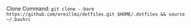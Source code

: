 Clone Command: `git clone --bare https://github.com/oreillmi/dotfiles.git $HOME/.dotfiles && source ~/.bashrc`
